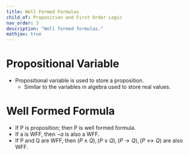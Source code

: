 ```yaml
---
title: Well Formed Formulas
child_of: Proposition and First Order Logic
nav_order: 3
description: "Well formed formulas."
mathjax: true
---
```


# Propositional Variable

- Propositional variable is used to store a proposition. 
    - Similar to the variables in algebra used to store real values.

# Well Formed Formula

- If P is proposition; then P is well formed formula.
- If a is WFF, then $\neg a$ is also a WFF.
- If P and Q are WFF, then $(P \land Q), (P \lor Q) , (P \to Q), (P \leftrightarrow Q)$ are also WFF.